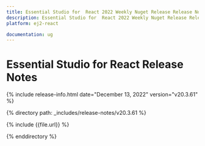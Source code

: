 ```yaml
---
title: Essential Studio for  React 2022 Weekly Nuget Release Release Notes  
description: Essential Studio for  React 2022 Weekly Nuget Release Release Notes  
platform: ej2-react

documentation: ug
---
```


# Essential Studio for  React   Release Notes  

{% include release-info.html date="December 13, 2022"  version="v20.3.61" %} 

{% directory path: _includes/release-notes/v20.3.61 %}

{% include {{file.url}} %}

{% enddirectory %}